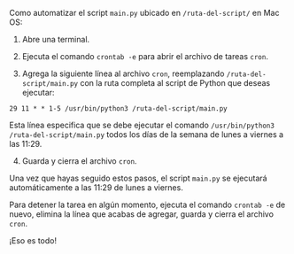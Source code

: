 Como automatizar el script `main.py` ubicado en `/ruta-del-script/` en Mac OS:

1. Abre una terminal.

2. Ejecuta el comando `crontab -e` para abrir el archivo de tareas `cron`.

3. Agrega la siguiente línea al archivo `cron`, reemplazando `/ruta-del-script/main.py` con la ruta completa al script de Python que deseas ejecutar:

```
29 11 * * 1-5 /usr/bin/python3 /ruta-del-script/main.py
```

Esta línea especifica que se debe ejecutar el comando `/usr/bin/python3 /ruta-del-script/main.py` todos los días de la semana de lunes a viernes a las 11:29.

4. Guarda y cierra el archivo `cron`.

Una vez que hayas seguido estos pasos, el script `main.py` se ejecutará automáticamente a las 11:29 de lunes a viernes.

Para detener la tarea en algún momento, ejecuta el comando `crontab -e` de nuevo, elimina la línea que acabas de agregar, guarda y cierra el archivo `cron`.

¡Eso es todo!
